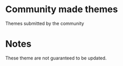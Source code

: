 # Community made themes

Themes submitted by the community


# Notes

These theme are not guaranteed to be updated.